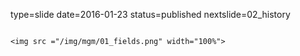 type=slide
date=2016-01-23
status=published
nextslide=02_history
~~~~~~

<img src ="/img/mgm/01_fields.png" width="100%">
